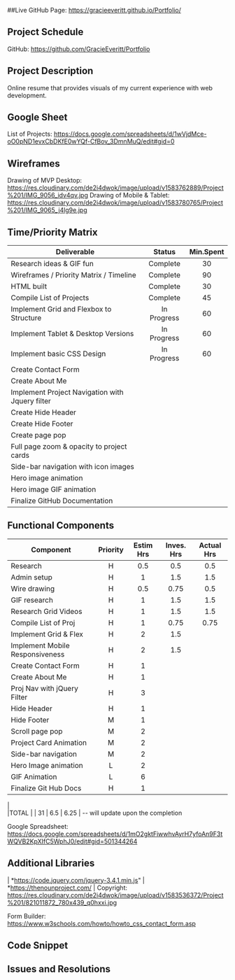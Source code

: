 ##Live GitHub Page:
https://gracieeveritt.github.io/Portfolio/

## Project Schedule
GitHub: https://github.com/GracieEveritt/Portfolio

## Project Description

Online resume that provides visuals of my current experience with web development.

## Google Sheet

List of Projects: https://docs.google.com/spreadsheets/d/1wVjdMce-oO0pND1evxCbDKfE0wYQf-CfBov_3DmnMuQ/edit#gid=0

## Wireframes

Drawing of MVP Desktop: https://res.cloudinary.com/de2i4dwok/image/upload/v1583762889/Project%201/IMG_9056_idv4qv.jpg
Drawing of Mobile & Tablet: https://res.cloudinary.com/de2i4dwok/image/upload/v1583780765/Project%201/IMG_9065_j4lg9e.jpg

## Time/Priority Matrix 

|Deliverable	| Status	| Min.Spent |
| --- | :---: |  :---: | 
| Research ideas & GIF fun	| Complete 	| 30 |
| Wireframes / Priority Matrix / Timeline	| Complete	| 90 |
| HTML built	| Complete | 30 |
| Compile List of Projects	| Complete | 45 |
| Implement Grid and Flexbox to Structure	 | In Progress | 60 |	
| Implement Tablet & Desktop Versions	 | In Progress | 60 |		
| Implement basic CSS Design | In Progress | 60 |		
| Create Contact Form	 |  |  |
| Create About Me	 |  |  |		
| Implement Project Navigation with Jquery filter	 |  |  |		
| Create Hide Header |  |  |		
| Create Hide Footer	 |  |  |	
| Create page pop	 |  |  |		
| Full page zoom & opacity to project cards	 |  |  |		
| Side-bar navigation with icon images	 |  |  |		
| Hero image animation	 |  |  | 		
| Hero image GIF animation	 |  |  |		
| Finalize GitHub Documentation  |  |  |		

## Functional Components

| Component | Priority	| Estim Hrs |	Inves. Hrs	| Actual Hrs|
| --- | :---: |  :---: | :---: | :---: |
| Research |	H	| 0.5	| 0.5 |	0.5 |
| Admin setup	| H	| 1	| 1.5	| 1.5 |
| Wire drawing	| H |	0.5	| 0.75	| 0.5 |
| GIF research	| H	 | 1	| 1.5 | 1.5 |
| Research Grid Videos	| H	| 1	| 1.5	| 1.5 |
| Compile List of Proj	| H	| 1	| 0.75 | 0.75 |
| Implement Grid & Flex	| H	| 2	| 1.5 |  |
| Implement Mobile Responsiveness	| H	| 2 | 1.5 |  |		
| Create Contact Form	| H |	1 |  |  |	
| Create About Me	| H |	1 |  |  |	
| Proj Nav with jQuery Filter	| H |	3 |  |  |	
| Hide Header	| H |	1 |  |  |	
| Hide Footer	| M |	1 |  |  |	
| Scroll page pop	| M |	2 |  |  |		
| Project Card Animation	| M |	2 |  |  |		
| Side-bar navigation	| M |	2 |  |  |		
| Hero Image animation | L |	2 |  |  |	
| GIF Animation	| L |	6 |  |  |	
| Finalize Git Hub Docs	| H |	1 |  |  |	
|				
|TOTAL |	| 31	| 6.5 |	6.25 | -- will update upon the completion

Google Spreadsheet: https://docs.google.com/spreadsheets/d/1mO2gktFiwwhvAyrH7yfoAn9F3tWQVB2KpXIfC5WphJ0/edit#gid=501344264

## Additional Libraries
| *https://code.jquery.com/jquery-3.4.1.min.js"
| *https://thenounproject.com/
| Copyright: https://res.cloudinary.com/de2i4dwok/image/upload/v1583536372/Project%201/821011872_780x439_q0hxxi.jpg
<script src="https://kit.fontawesome.com/1ec028bfe5.js" crossorigin="anonymous"></script>
Form Builder: https://www.w3schools.com/howto/howto_css_contact_form.asp
 

## Code Snippet


## Issues and Resolutions